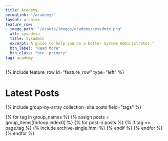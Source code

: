 ```yaml
---
title: Academy
permalink: "/academy/"
layout: archive
feature_row:
- image_path: "/assets/images/academy/sysadmin.png"
  alt: sysadmin
  title: Sysadmin
  excerpt: A guide to help you be a better System Administrator."
  btn_label: "Read More"
  btn_class: "btn--primary"
tag: academy
---
```


{% include feature_row id="feature_row" type="left" %}

# Latest Posts

{% include group-by-array collection=site.posts field="tags" %}

{% for tag in group_names %}
  {% assign posts = group_items[forloop.index0] %}
  {% for post in posts %}
    {% if tag == page.tag %}
      {% include archive-single.html %}
    {% endif %}
  {% endfor %}
{% endfor %}
